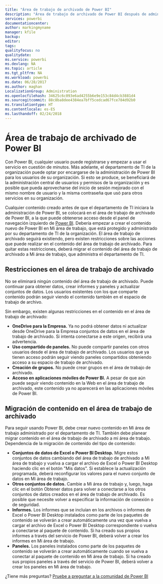 ```yaml
---
title: "Área de trabajo de archivado de Power BI"
description: "Área de trabajo de archivado de Power BI después de administrar al inquilino de Office 365"
services: powerbi
documentationcenter: 
author: markingmyname
manager: kfile
backup: 
editor: 
tags: 
qualityfocus: no
qualitydate: 
ms.service: powerbi
ms.devlang: NA
ms.topic: article
ms.tgt_pltfrm: NA
ms.workload: powerbi
ms.date: 06/28/2017
ms.author: maghan
LocalizationGroup: Administration
ms.openlocfilehash: 34625c6c093e6ad4255b6e9e153c84d4cb3881d4
ms.sourcegitcommit: 88c8ba8dee4384ea7bff5cedcad67fce784d92b0
ms.translationtype: HT
ms.contentlocale: es-ES
ms.lasthandoff: 02/24/2018
---
```

# <a name="power-bi-archived-workspace"></a>Área de trabajo de archivado de Power BI
Con Power BI, cualquier usuario puede registrarse y empezar a usar el servicio en cuestión de minutos.  Más adelante, el departamento de TI de la organización puede optar por encargarse de la administración de Power BI para los usuarios de su organización.  Si esto se produce, se beneficiará de la administración central de usuarios y permisos de la organización y es posible que pueda aprovecharse del inicio de sesión mejorado con el mismo nombre de usuario y la misma contraseña que usó para otros servicios en su organización. 

Cualquier contenido creado antes de que el departamento de TI iniciara la administración de Power BI, se colocará en el área de trabajo de archivado de Power BI, a la que puede obtenerse acceso desde el panel de navegación izquierdo de [Power BI](https://app.powerbi.com).  Debería empezar a crear el contenido nuevo de Power BI en Mi área de trabajo, que está protegido y administrado por su departamento de TI de la organización.  El área de trabajo de archivado seguirá existiendo, pero existen restricciones sobre las acciones que puede realizar en el contenido del área de trabajo de archivado.  Para quitar estas restricciones, deberá migrar el contenido del área de trabajo de archivado a Mi área de trabajo, que administra el departamento de TI.

## <a name="restrictions-in-your-archived-workspace"></a>Restricciones en el área de trabajo de archivado
No se eliminará ningún contenido del área de trabajo de archivado.  Puede continuar para obtener datos, crear informes y paneles y actualizar conjuntos de datos.  Los usuarios existentes con los que comparte contenido podrán seguir viendo el contenido también en el espacio de trabajo de archivo.

Sin embargo, existen algunas restricciones en el contenido en el área de trabajo de archivado:

* **OneDrive para la Empresa.**  Ya no podrá obtener datos ni actualizar desde OneDrive para la Empresa conjuntos de datos en el área de trabajo de archivado.  Si intenta conectarse a este origen, recibirá una advertencia.
* **Uso compartido de paneles.**  No puede compartir paneles con otros usuarios desde el área de trabajo de archivado.  Los usuarios que ya tienen acceso podrán seguir viendo paneles compartidos obteniendo acceso a su espacio de trabajo de archivado.
* **Creación de grupos.**  No puede crear grupos en el área de trabajo de archivado.
* **Acceso en aplicaciones móviles de Power BI.**  A pesar de que aún puede seguir viendo contenido en la Web en el área de trabajo de archivado, este contenido ya no aparecerá en las aplicaciones móviles de Power BI.

## <a name="migrating-content-in-your-archived-workspace"></a>Migración de contenido en el área de trabajo de archivado
Para seguir usando Power BI, debe crear nuevo contenido en Mi área de trabajo administrado por el departamento de TI.   También debe planear migrar contenido en el área de trabajo de archivado a mi área de trabajo.  Dependencia de la migración de contenido del tipo de contenido:

* **Conjuntos de datos de Excel o Power BI Desktop.**  Migre estos conjuntos de datos cambiando del área de trabajo de archivado a Mi área de trabajo y vuelva a cargar el archivo de Excel o Power BI Desktop haciendo clic en el botón "Mis datos".  Si establece la actualización programada, deberá reconfigurar los valores para el nuevo conjunto de datos en Mi área de trabajo.
* **Otros conjuntos de datos.**  Cambie a Mi área de trabajo y, luego, haga clic en el botón Obtener datos para volver a conectarse a los otros conjuntos de datos creados en el área de trabajo de archivado.  Es posible que necesite volver a especificar la información de conexión o de seguridad.
* **Informes.**  Los informes que se incluían en los archivos o informes de Excel o Power BI Desktop instalados como parte de los paquetes de contenido se volverán a crear automáticamente una vez que vuelva a cargar el archivo de Excel o Power BI Desktop correspondiente o vuelva a conectarse al paquete de contenido.  Si ha creado sus propios informes a través del servicio de Power BI, deberá volver a crear los informes en Mi área de trabajo.
* **Paneles.**  Los paneles instalados como parte de los paquetes de contenido se volverán a crear automáticamente cuando se vuelva a conectar al paquete de contenido en Mi área de trabajo.  Si ha creado sus propios paneles a través del servicio de Power BI, deberá volver a crear los paneles en Mi área de trabajo.

¿Tiene más preguntas? [Pruebe a preguntar a la comunidad de Power BI](http://community.powerbi.com/)

